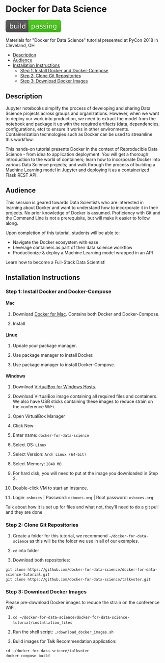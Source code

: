 # Docker for Data Science

![Alt text](./_materials/build_passing.svg)

Materials for "Docker for Data Science" tutorial presented at PyCon 2018 in Cleveland, OH

<!-- TOC -->

- [Description](#description)
- [Audience](#audience)
- [Installation Instructions](#installation-instructions)
    - [Step 1: Install Docker and Docker-Compose](#step-1-install-docker-and-docker-compose)
    - [Step 2: Clone Git Repositories](#step-2-clone-git-repositories)
    - [Step 3: Download Docker Images](#step-3-download-docker-images)

<!-- /TOC -->

## Description

Jupyter notebooks simplify the process of developing and sharing Data Science projects across groups and organizations. However, when we want to deploy our work into production, we need to extract the model from the notebook and package it up with the required artifacts (data, dependencies, configurations, etc) to ensure it works in other environments. Containerization technologies such as Docker can be used to streamline this workflow.

This hands-on tutorial presents Docker in the context of Reproducible Data Science - from idea to application deployment. You will get a thorough introduction to the world of containers; learn how to incorporate Docker into various Data Science projects; and walk through the process of building a Machine Learning model in Jupyter and deploying it as a containerized Flask REST API.

## Audience

This session is geared towards Data Scientists who are interested in learning about Docker and want to understand how to incorporate it in their projects. No prior knowledge of Docker is assumed. Proficiency with Git and the Command Line is not a prerequisite, but will make it easier to follow along.

Upon completion of this tutorial, students will be able to:

* Navigate the Docker ecosystem with ease
* Leverage containers as part of their data science workflow
* Productionize & deploy a Machine Learning model wrapped in an API

Learn how to become a Full-Stack Data Scientist!

## Installation Instructions

### Step 1: Install Docker and Docker-Compose

#### Mac

1. Download [Docker for Mac](https://store.docker.com/editions/community/docker-ce-desktop-mac). Contains both Docker and Docker-Compose.

2. Install

#### Linux

1. Update your package manager.

2. Use package manager to install Docker.

3. Use package manager to install Docker-Compose.

#### Windows

1. Download [VirtualBox for Windows Hosts](https://www.virtualbox.org/wiki/Downloads).

2. Download VirtualBox image containing all required files and containers. We also have USB sticks containing these images to reduce strain on the conference WiFi.

3. Open VirtualBox Manager

4. Click New

5. Enter name: `docker-for-data-science`

6. Select OS: `Linux`

7. Select Version: `Arch Linux (64-bit)`

8. Select Memory: `2048 MB`

9. For hard disk, you will need to put at the image you downloaded in Step 2.

10. Double-click VM to start an instance.

11. Login: `osboxes` | Password: `osboxes.org` | Root password: `osboxes.org`

Talk about how it is set up for files and what not, they'll need to do a git pull and they are done

### Step 2: Clone Git Repositories

1. Create a folder for this tutorial, we recommend `~/docker-for-data-science` as this will be the folder we use in all of our examples.

2. `cd` into folder

3. Download both repositories:

```console
git clone https://github.com/docker-for-data-science/docker-for-data-science-tutorial.git
git clone https://github.com/docker-for-data-science/talkvoter.git
```

### Step 3: Download Docker Images

Please pre-download Docker images to reduce the strain on the conference WiFi.

1. `cd ~/docker-for-data-science/docker-for-data-science-tutorial/installation_files`

2. Run the shell script: `./download_docker_images.sh`

3. Build images for Talk Recommendation application:

```console
cd ~/docker-for-data-science/talkvoter
docker-compose build
```
